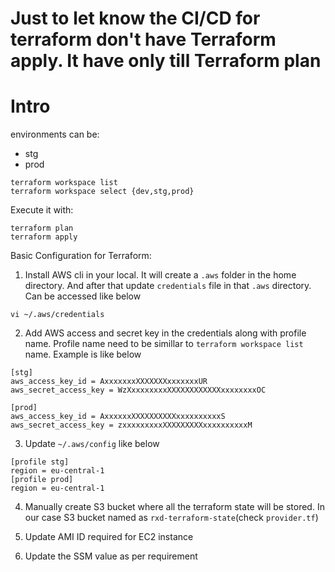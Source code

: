# Just to let know the CI/CD for terraform don't have Terraform apply. It have only till Terraform plan
# Intro

environments can be:

- stg
- prod

```
terraform workspace list
terraform workspace select {dev,stg,prod}
```

Execute it with:

```
terraform plan
terraform apply
```

Basic Configuration for Terraform:

1. Install AWS cli in your local. It will create a `.aws` folder in the home directory. And after that update `credentials` file in that `.aws` directory. Can be accessed like below
```
vi ~/.aws/credentials
 ```  

2. Add AWS access and secret key in the credentials along with profile name. Profile name need to be simillar to `terraform workspace list` name. Example is like below
```
[stg]
aws_access_key_id = AxxxxxxxXXXXXXXxxxxxxxUR
aws_secret_access_key = WzXxxxxxxxxXXXXXXXXXXXXxxxxxxxxOC

[prod]
aws_access_key_id = AxxxxxxXXXXXXXXXXxxxxxxxxxxS
aws_secret_access_key = zxxxxxxxxxXXXXXXXXXxxxxxxxxxxM
```

3. Update `~/.aws/config` like below 
```
[profile stg]
region = eu-central-1
[profile prod]
region = eu-central-1
```

4. Manually create S3 bucket where all the terraform state will be stored. In our case S3 bucket named as `rxd-terraform-state`(check `provider.tf`)

5. Update AMI ID required for EC2 instance
6. Update the SSM value as per requirement 